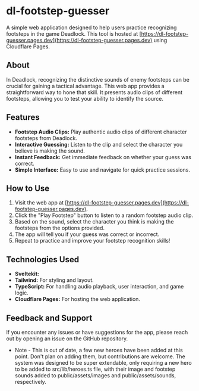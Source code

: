 # dl-footstep-guesser

A simple web application designed to help users practice recognizing footsteps in the game Deadlock. This tool is hosted at [https://dl-footstep-guesser.pages.dev](https://dl-footstep-guesser.pages.dev) using Cloudflare Pages.

## About

In Deadlock, recognizing the distinctive sounds of enemy footsteps can be crucial for gaining a tactical advantage. This web app provides a straightforward way to hone that skill. It presents audio clips of different footsteps, allowing you to test your ability to identify the source.

## Features

*   **Footstep Audio Clips:** Play authentic audio clips of different character footsteps from Deadlock.
*   **Interactive Guessing:** Listen to the clip and select the character you believe is making the sound.
*   **Instant Feedback:** Get immediate feedback on whether your guess was correct.
*   **Simple Interface:** Easy to use and navigate for quick practice sessions.

## How to Use

1.  Visit the web app at [https://dl-footstep-guesser.pages.dev](https://dl-footstep-guesser.pages.dev).
2.  Click the "Play Footstep" button to listen to a random footstep audio clip.
3.  Based on the sound, select the character you think is making the footsteps from the options provided.
4.  The app will tell you if your guess was correct or incorrect.
5.  Repeat to practice and improve your footstep recognition skills!

## Technologies Used

*   **Sveltekit:**
*   **Tailwind:** For styling and layout.
*   **TypeScript:** For handling audio playback, user interaction, and game logic.
*   **Cloudflare Pages:** For hosting the web application.

## Feedback and Support

If you encounter any issues or have suggestions for the app, please reach out by opening an issue on the GitHub repository.

* Note - This is out of date, a few new heroes have been added at this point. Don't plan on adding them, but contributions are welcome. The system was designed to be super extendable, only requiring a new hero to be added to src/lib/heroes.ts file, with their image and footstep sounds added to public/assets/images and public/assets/sounds, respectively.
